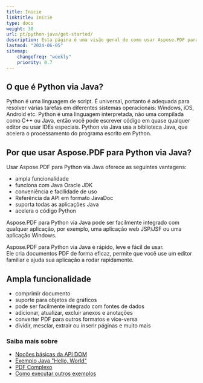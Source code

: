 ```yaml
---
title: Inicie
linktitle: Inicie
type: docs
weight: 30
url: pt/python-java/get-started/
description: Esta página é uma visão geral de como usar Aspose.PDF para Python via Java para criar e editar um documento PDF
lastmod: "2024-06-05"
sitemap:
    changefreq: "weekly"
    priority: 0.7
---
```


## O que é Python via Java?

Python é uma linguagem de script. É universal, portanto é adequada para resolver várias tarefas em diferentes sistemas operacionais: Windows, iOS, Android etc. Python é uma linguagem interpretada, não uma compilada como C++ ou Java, então você pode escrever código em quase qualquer editor ou usar IDEs especiais. Python via Java usa a biblioteca Java, que acelera o processamento do programa escrito em Python.

## Por que usar Aspose.PDF para Python via Java?

Usar Aspose.PDF para Python via Java oferece as seguintes vantagens:

- ampla funcionalidade
- funciona com Java Oracle JDK
- conveniência e facilidade de uso
- Referência da API em formato JavaDoc
- suporta todas as aplicações Java
- acelera o código Python

Aspose.PDF para Python via Java pode ser facilmente integrado com qualquer aplicação, por exemplo, uma aplicação web JSP/JSF ou uma aplicação Windows.

Aspose.PDF para Python via Java é rápido, leve e fácil de usar.  
Ele cria documentos PDF de forma eficaz, permite que você use um editor familiar e ajuda sua aplicação a rodar rapidamente.

## Ampla funcionalidade

- comprimir documento
- suporte para objetos de gráficos
- pode ser facilmente integrado com fontes de dados
- adicionar, atualizar, excluir anexos e anotações
- converter PDF para outros formatos e vice-versa
- dividir, mesclar, extrair ou inserir páginas e muito mais

### Saiba mais sobre

- [Noções básicas da API DOM](/pdf/python-java/basics-of-dom-api/)
- [Exemplo Java "Hello, World"](/pdf/python-java/hello-world-example/)
- [PDF Complexo](/pdf/python-java/complex-pdf-example/)
- [Como executar outros exemplos](/pdf/python-java/how-to-run-other-examples/)